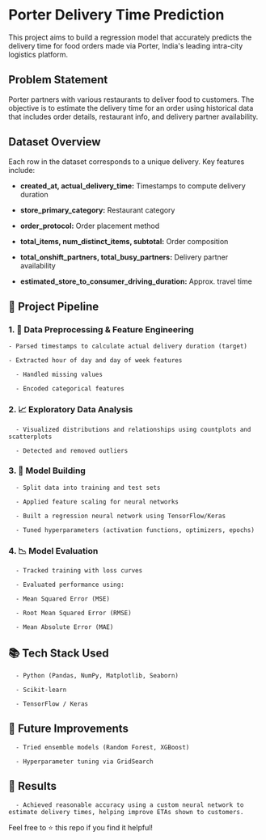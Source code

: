 # Porter Delivery Time Prediction
This project aims to build a regression model that accurately predicts the delivery time for food orders made via Porter, India's leading intra-city logistics platform.

## Problem Statement
Porter partners with various restaurants to deliver food to customers. The objective is to estimate the delivery time for an order using historical data that includes order details, restaurant info, and delivery partner availability.

## Dataset Overview
Each row in the dataset corresponds to a unique delivery. Key features include:

  - **created_at, actual_delivery_time:** Timestamps to compute delivery duration
  
  - **store_primary_category:** Restaurant category
  
  - **order_protocol:** Order placement method
  
  - **total_items, num_distinct_items, subtotal:** Order composition
  
  - **total_onshift_partners, total_busy_partners:** Delivery partner availability
  
  - **estimated_store_to_consumer_driving_duration:** Approx. travel time
    
## 🔧 Project Pipeline

  ### 1. 🧼 Data Preprocessing & Feature Engineering
    - Parsed timestamps to calculate actual delivery duration (target)
  
    - Extracted hour of day and day of week features
      
      - Handled missing values
      
      - Encoded categorical features
  
  ### 2. 📈 Exploratory Data Analysis
      - Visualized distributions and relationships using countplots and scatterplots
      
      - Detected and removed outliers
  
  ### 3. 🤖 Model Building
      - Split data into training and test sets
      
      - Applied feature scaling for neural networks
      
      - Built a regression neural network using TensorFlow/Keras
      
      - Tuned hyperparameters (activation functions, optimizers, epochs)
  
  ### 4. 📉 Model Evaluation
      - Tracked training with loss curves
      
      - Evaluated performance using:
      
      - Mean Squared Error (MSE)
      
      - Root Mean Squared Error (RMSE)
      
      - Mean Absolute Error (MAE)

## 📚 Tech Stack Used
      - Python (Pandas, NumPy, Matplotlib, Seaborn)
      
      - Scikit-learn
      
      - TensorFlow / Keras
      
## 🚀 Future Improvements
      - Tried ensemble models (Random Forest, XGBoost)
      
      - Hyperparameter tuning via GridSearch
## 📌 Results
      - Achieved reasonable accuracy using a custom neural network to estimate delivery times, helping improve ETAs shown to customers.
      
Feel free to ⭐ this repo if you find it helpful!




 

